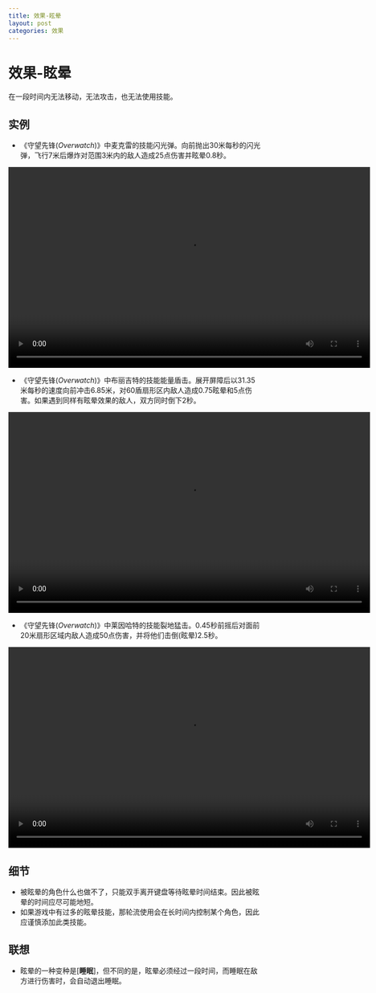 ```yaml
---
title: 效果-眩晕
layout: post
categories: 效果
---
```


# 效果-眩晕
在一段时间内无法移动，无法攻击，也无法使用技能。

## 实例

- 《守望先锋(*Overwatch*)》中麦克雷的技能闪光弹。向前抛出30米每秒的闪光弹，飞行7米后爆炸对范围3米内的敌人造成25点伤害并眩晕0.8秒。

<video width="720" height="400" controls>
    <source src="{{ site.url }}/videos/麦克雷-闪光弹.mp4" type="video/mp4">
</video>

- 《守望先锋(*Overwatch*)》中布丽吉特的技能能量盾击。展开屏障后以31.35米每秒的速度向前冲击6.85米，对60盾扇形区内敌人造成0.75眩晕和5点伤害。如果遇到同样有眩晕效果的敌人，双方同时倒下2秒。

<video width="720" height="400" controls>
    <source src="{{ site.url }}/videos/布丽吉特-能量盾击.mp4" type="video/mp4">
</video>

- 《守望先锋(*Overwatch*)》中莱因哈特的技能裂地猛击。0.45秒前摇后对面前20米扇形区域内敌人造成50点伤害，并将他们击倒(眩晕)2.5秒。

<video width="720" height="400" controls>
    <source src="{{ site.url }}/videos/莱因哈特-裂地猛击.mp4" type="video/mp4">
</video>

## 细节
- 被眩晕的角色什么也做不了，只能双手离开键盘等待眩晕时间结束。因此被眩晕的时间应尽可能地短。
- 如果游戏中有过多的眩晕技能，那轮流使用会在长时间内控制某个角色，因此应谨慎添加此类技能。

## 联想
- 眩晕的一种变种是[**睡眠**]，但不同的是，眩晕必须经过一段时间，而睡眠在敌方进行伤害时，会自动退出睡眠。
